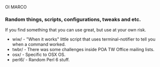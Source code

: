 OI MARCO

### Random things, scripts, configurations, tweaks and etc.

If you find something that you can use great, but use at your
own risk.

* wiw/   - "When it works" little script that uses terminal-notifier to 
tell you when a command worked.
* twbr/  - There was some challenges inside POA TW Office mailing lists.
* osx/   - Specific to OSX OS.
* perl6/ - Random Perl 6 stuff.
